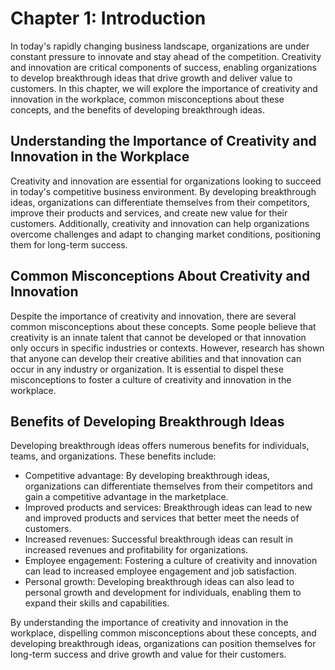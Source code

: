 Chapter 1: Introduction
=======================

In today's rapidly changing business landscape, organizations are under constant pressure to innovate and stay ahead of the competition. Creativity and innovation are critical components of success, enabling organizations to develop breakthrough ideas that drive growth and deliver value to customers. In this chapter, we will explore the importance of creativity and innovation in the workplace, common misconceptions about these concepts, and the benefits of developing breakthrough ideas.

Understanding the Importance of Creativity and Innovation in the Workplace
--------------------------------------------------------------------------

Creativity and innovation are essential for organizations looking to succeed in today's competitive business environment. By developing breakthrough ideas, organizations can differentiate themselves from their competitors, improve their products and services, and create new value for their customers. Additionally, creativity and innovation can help organizations overcome challenges and adapt to changing market conditions, positioning them for long-term success.

Common Misconceptions About Creativity and Innovation
-----------------------------------------------------

Despite the importance of creativity and innovation, there are several common misconceptions about these concepts. Some people believe that creativity is an innate talent that cannot be developed or that innovation only occurs in specific industries or contexts. However, research has shown that anyone can develop their creative abilities and that innovation can occur in any industry or organization. It is essential to dispel these misconceptions to foster a culture of creativity and innovation in the workplace.

Benefits of Developing Breakthrough Ideas
-----------------------------------------

Developing breakthrough ideas offers numerous benefits for individuals, teams, and organizations. These benefits include:

* Competitive advantage: By developing breakthrough ideas, organizations can differentiate themselves from their competitors and gain a competitive advantage in the marketplace.
* Improved products and services: Breakthrough ideas can lead to new and improved products and services that better meet the needs of customers.
* Increased revenues: Successful breakthrough ideas can result in increased revenues and profitability for organizations.
* Employee engagement: Fostering a culture of creativity and innovation can lead to increased employee engagement and job satisfaction.
* Personal growth: Developing breakthrough ideas can also lead to personal growth and development for individuals, enabling them to expand their skills and capabilities.

By understanding the importance of creativity and innovation in the workplace, dispelling common misconceptions about these concepts, and developing breakthrough ideas, organizations can position themselves for long-term success and drive growth and value for their customers.
